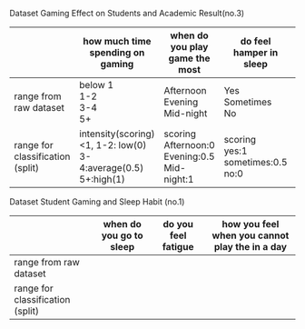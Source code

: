 Dataset Gaming Effect on Students and Academic Result(no.3)

|  | how much time spending on gaming | when do you play game the most | do feel hamper in sleep | do you feel mental stress | do feel depression | present academic result |
|------|-----|------|-----|-----|-----|-----|
| range from raw dataset  | below 1<br>1-2<br>3-4<br>5+ | Afternoon<br>Evening<br>Mid-night<br> | Yes<br>Sometimes<br>No | Yes<br>Sometimes<br>No | Yes<br>Sometimes<br>No | Bad<br>Average<br>Good<br>Excellent |
| range for classification (split) | intensity(scoring)<br><1, 1-2: low(0)<br> 3-4:average(0.5)<br>5+:high(1)| scoring<br>Afternoon:0<br>Evening:0.5<br>Mid-night:1| scoring<br>yes:1<br>sometimes:0.5<br>no:0 | scoring<br>yes:1<br>sometimes:0.5<br>no:0| scoring<br>yes:1<br>sometimes:0.5<br>no:0| |



Dataset Student Gaming and Sleep Habit (no.1)

|         | when do you go to sleep| do you feel fatigue | how you feel when you cannot play the in a day|
|--|--|--|--|
| range from raw dataset  |      |    |
| range for classification (split) |    |    |
